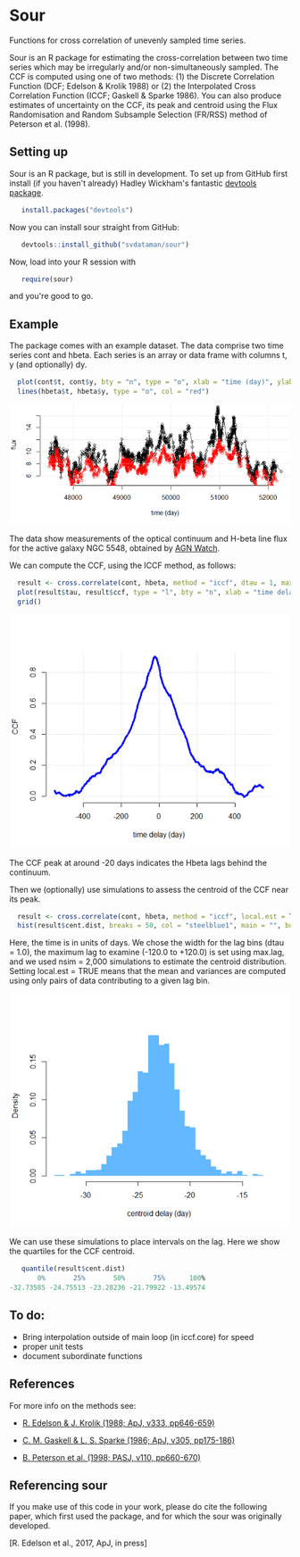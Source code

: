 # Sour
Functions for cross correlation of unevenly sampled time series.

Sour is an R package for estimating the cross-correlation between
two time series which may be irregularly and/or non-simultaneously sampled. The
CCF is computed using one of two methods: (1) the Discrete Correlation Function
(DCF; Edelson & Krolik 1988) or (2) the Interpolated Cross Correlation Function
(ICCF; Gaskell & Sparke 1986). You can also produce estimates of uncertainty on
the CCF, its peak and centroid using the Flux Randomisation and Random Subsample
Selection (FR/RSS) method of Peterson et al. (1998).

## Setting up

Sour is an R package, but is still in development. To set up from GitHub first install (if you haven't already) Hadley Wickham's fantastic [devtools package](http://r-pkgs.had.co.nz/).
```R
   install.packages("devtools")
```
Now you can install sour straight from GitHub:
```R
   devtools::install_github("svdataman/sour")
```
Now, load into your R session with
```R
   require(sour)
```
and you're good to go.

## Example

The package comes with an example dataset. The data comprise two time series cont and hbeta. Each series is an array or data frame with columns t, y (and optionally) dy. 
```R
  plot(cont$t, cont$y, bty = "n", type = "o", xlab = "time (day)", ylab = "flux")
  lines(hbeta$t, hbeta$y, type = "o", col = "red")
```

![example](figures/ngc5548_data.png)

The data show measurements of the optical continuum and H-beta line flux for the
active galaxy NGC 5548, obtained by [AGN
Watch](http://www.astronomy.ohio-state.edu/~agnwatch/n5548/lcv/). 

We can compute the CCF, using the ICCF method, as follows:

```R
  result <- cross.correlate(cont, hbeta, method = "iccf", dtau = 1, max.lag = 550)
  plot(result$tau, result$ccf, type = "l", bty = "n", xlab = "time delay", ylab = "CCF")
  grid()
```

![example](figures/ngc5548.png)

The CCF peak at around -20 days indicates the Hbeta lags behind the continuum.

Then we (optionally) use simulations to assess the centroid of the CCF near 
its peak.

```R
  result <- cross.correlate(cont, hbeta, method = "iccf", local.est = TRUE, dtau = 1, nsim = 2000, max.lag = 120)
  hist(result$cent.dist, breaks = 50, col = "steelblue1", main = "", border = NA, prob = TRUE, xlab = "centroid delay (day)")
```

Here, the time is in units of days. We chose the width for the lag bins (dtau =
1.0), the maximum lag to examine (-120.0 to +120.0) is set using max.lag, and we
used nsim = 2,000 simulations to estimate the centroid distribution. Setting
local.est = TRUE means that the mean and variances are computed using only pairs
of data contributing to a given lag bin.

![example](figures/centroid_dist.png)

We can use these simulations to place intervals on the lag. Here we show the quartiles for the CCF centroid.

```R
   quantile(result$cent.dist)
       0%       25%       50%       75%      100% 
-32.73585 -24.75513 -23.28236 -21.79922 -13.49574 
```

## To do:
 * Bring interpolation outside of main loop (in iccf.core) for speed
 * proper unit tests
 * document subordinate functions

## References

For more info on the methods see:

* [R. Edelson & J. Krolik (1988; ApJ, v333, pp646-659)](http://adsabs.harvard.edu/abs/1988ApJ...333..646E)

* [C. M. Gaskell & L. S. Sparke (1986; ApJ, v305, pp175-186)](http://adsabs.harvard.edu/abs/1986ApJ...305..175G)

* [B. Peterson et al. (1998; PASJ, v110, pp660-670)](http://adsabs.harvard.edu/abs/1998PASP..110..660P)

## Referencing sour

If you make use of this code in your work, please do cite the following paper,
which first used the package, and for which the sour was originally developed.

[R. Edelson et al., 2017, ApJ, in press]